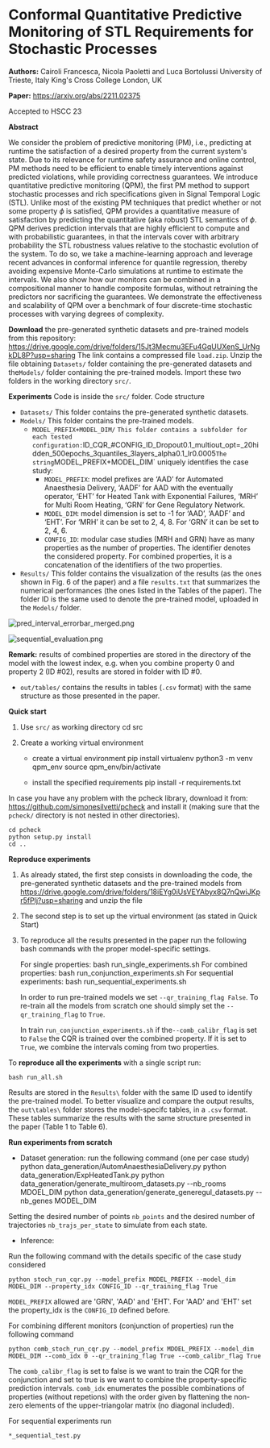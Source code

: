 # Conformal Quantitative Predictive Monitoring of STL Requirements for Stochastic Processes


**Authors:** Cairoli Francesca, Nicola Paoletti and Luca Bortolussi
University of Trieste, Italy
King's Cross College London, UK

**Paper:** https://arxiv.org/abs/2211.02375

Accepted to HSCC 23


**Abstract**

We consider the problem of predictive monitoring (PM), i.e., predicting at runtime the satisfaction of a desired property from the current system's state. Due to its relevance for runtime safety assurance and online control, PM methods need to be efficient to enable timely interventions against predicted violations, while providing correctness guarantees. 
We introduce quantitative predictive monitoring (QPM), the first PM method to support stochastic processes and rich specifications given in Signal Temporal Logic (STL). Unlike most of the existing PM techniques that predict whether or not some property $\phi$ is satisfied, QPM provides a quantitative measure of satisfaction by predicting the quantitative (aka robust) STL semantics of $\phi$. QPM derives prediction intervals that are highly efficient to compute and with probabilistic guarantees, in that the intervals cover with arbitrary probability the STL robustness values relative to the stochastic evolution of the system.  To do so, we take a machine-learning approach and leverage recent advances in conformal inference for quantile regression, thereby avoiding expensive Monte-Carlo simulations at runtime to estimate the intervals. 
We also show how our monitors can be combined in a compositional manner to handle composite formulas, without retraining the predictors nor sacrificing the guarantees. 
We demonstrate the effectiveness and scalability of QPM over a benchmark of four discrete-time stochastic processes with varying degrees of complexity. 


**Download** the pre-generated synthetic datasets and pre-trained models from this repository: https://drive.google.com/drive/folders/15Jt3Mecmu3EFu4GqUUXenS_UrNgkDL8P?usp=sharing
The link contains a compressed file `load.zip`. Unzip the file obtaining `Datasets/` folder containing the pre-generated datasets and the`Models/` folder containing the pre-trained models. Import these two folders in the working directory `src/`.

**Experiments**
    Code is inside the `src/` folder.
Code structure
- `Datasets/`
            This folder contains the pre-generated synthetic datasets. 
- `Models/`
            This folder contains the pre-trained models.
    - `MODEL_PREFIX+MODEL_DIM/` `
            This folder contains a subfolder for each tested configuration: `ID_CQR_#CONFIG_ID_Dropout0.1_multiout_opt=_20hidden_500epochs_3quantiles_3layers_alpha0.1_lr0.0005`
        The string `MODEL_PREFIX+MODEL_DIM` uniquely identifies the case study:
        - `MODEL_PREFIX`: model prefixes are ‘AAD’ for Automated Anaesthesia Delivery, ‘AADF’ for AAD with the eventually operator, ‘EHT’  for Heated Tank with Exponential Failures, ‘MRH’ for Multi Room Heating, ‘GRN’ for Gene Regulatory Network.
        - `MODEL_DIM`: model dimension is set to -1 for ‘AAD’, ‘AADF’ and ‘EHT’. For ‘MRH’ it can be set to 2, 4, 8. For ‘GRN’ it can be set to 2, 4, 6. 
        - `CONFIG_ID`: modular case studies (MRH and GRN) have as many properties as the number of properties. The identifier denotes the considered property. For combined properties, it is a concatenation of the identifiers of the two properties.
- `Results/`
            This folder contains the visualization of the results (as the ones shown in Fig. 6 of the paper) and a file `results.txt` that summarizes the numerical performances (the ones listed in the Tables of the paper). The folder ID is the same used to denote the pre-trained model, uploaded in the `Models/` folder.


![pred_interval_errorbar_merged.png](https://paper-attachments.dropboxusercontent.com/s_DA8D097E86304DE5F96E09771849284B05AB48EC7B955DA117AA1A2D276BF503_1675701233858_pred_interval_errorbar_merged.png)

![sequential_evaluation.png](https://paper-attachments.dropboxusercontent.com/s_DA8D097E86304DE5F96E09771849284B05AB48EC7B955DA117AA1A2D276BF503_1675701816682_sequential_evaluation.png)



**Remark:** results of combined properties are stored in the directory of the model with the lowest  index, e.g. when you combine property 0 and property 2 (ID #02), results are stored in folder with ID #0.

- `out/tables/` contains the results in tables (`.csv`  format) with the same structure as those presented in the paper.



**Quick start**
1. Use `src/` as working directory
    cd src
    
2. Create a working virtual environment
    - create a virtual environment
    pip install virtualenv
    python3 -m venv qpm_env
    source qpm_env/bin/activate
    
    - install the specified requirements
    pip install -r requirements.txt
    

In case you have any problem with the pcheck library, download it from: https://github.com/simonesilvetti/pcheck and install it (making sure that the `pcheck/` directory is not nested in other directories).

    cd pcheck
    python setup.py install
    cd ..


**Reproduce experiments**


1. As already stated, the first step consists in downloading the code, the pre-generated synthetic datasets and the pre-trained models from https://drive.google.com/drive/folders/18iEYg0iUsVEYAbyx8Q7nQwiJKpr5fPlj?usp=sharing
    and unzip the file
2. The second step is to set up the virtual environment (as stated in Quick Start)
3. To reproduce all the results presented in the paper run the following bash commands with the proper model-specific settings.


    For single properties: 
    bash run_single_experiments.sh
    For combined properties:
    bash run_conjunction_experiments.sh
    For sequential experiments:
    bash run_sequential_experiments.sh


    In order to run pre-trained models we set `--qr_training_flag False`. To re-train all the models from scratch one should simply set the `--qr_training_flag` to `True`.
    
    In train `run_conjunction_experiments.sh` if the`--comb_calibr_flag` is set to `False` the CQR is trained over the combined property. If it is set to `True`, we combine the intervals coming from two properties.

To **reproduce all the experiments** with a single script run:

    bash run_all.sh

Results are stored in the `Results\` folder with the same ID used to identify the pre-trained model.
To better visualize and compare the output results, the `out\tables\` folder stores the model-specifc tables, in a `.csv` format. These tables summarize the results with the same structure presented in the paper (Table 1 to Table 6).

**Run experiments from scratch**
- Dataset generation: run the following command (one per case study)
    python data_generation/AutomAnaesthesiaDelivery.py 
    python data_generation/ExpHeatedTank.py
    python data_generation/generate_multiroom_datasets.py --nb_rooms MDOEL_DIM
    python data_generation/generate_generegul_datasets.py --nb_genes MODEL_DIM

Setting the desired number of points `nb_points` and the desired number of trajectories `nb_trajs_per_state` to simulate from each state.


- Inference:

Run the following command with the details specific of the case study considered

    python stoch_run_cqr.py --model_prefix MODEL_PREFIX --model_dim MODEL_DIM --property_idx CONFIG_ID --qr_training_flag True

`MODEL_PREFIX` allowed are 'GRN', 'AAD' and 'EHT'. For 'AAD' and 'EHT' set the property_idx is the `CONFIG_ID` defined before.

For combining different monitors (conjunction of properties) run the following command

    python comb_stoch_run_cqr.py --model_prefix MDOEL_PREFIX --model_dim MODEL_DIM --comb_idx 0 --qr_training_flag True --comb_calibr_flag True

The `comb_calibr_flag` is set to false is we want to train the CQR for the conjunction and set to true is we want to combine the property-specific prediction intervals. `comb_idx` enumerates the possible combinations of properties (without repetions) with the order given by flattening the non-zero elements of the upper-triangolar matrix (no diagonal included).

For sequential experiments run

    *_sequential_test.py






